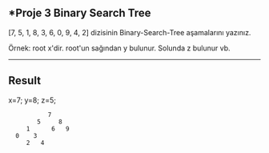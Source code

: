## ***Proje 3 Binary Search Tree**
[7, 5, 1, 8, 3, 6, 0, 9, 4, 2] dizisinin Binary-Search-Tree aşamalarını yazınız.

Örnek: root x'dir. root'un sağından y bulunur. Solunda z bulunur vb.

---
## **Result**
x=7;
y=8;
z=5;


               7
            5     8
         1      6   9
      0    3
         2   4
